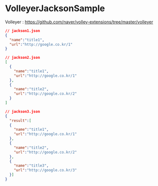 # VolleyerJacksonSample
Volleyer : https://github.com/naver/volley-extensions/tree/master/volleyer


``` json
// jackson1.json
{
  "name":"title1",
  "url":"http://google.co.kr/1"
}
```

``` json
// jackson2.json
[
  {
    "name":"title1",
    "url":"http://google.co.kr/1"
  },
  {
    "name":"title2",
    "url":"http://google.co.kr/2"
  }
]
```

``` json
// jackson3.json
{
  "result":[
  {
    "name":"title1",
    "url":"http://google.co.kr/1"
  },
  {
    "name":"title2",
    "url":"http://google.co.kr/2"
  },
  {
    "name":"title3",
    "url":"http://google.co.kr/3"
  }]
}
```
